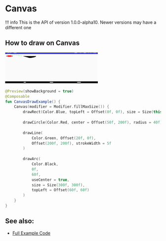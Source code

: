 # Canvas

!!! info
    This is the API of version 1.0.0-alpha10. Newer versions may have a different one

## How to draw on Canvas

<p align="left">
  <img src ="../../images/foundation/canvas/CanvasDrawExample.png" height=100 width=300 />
</p>

```kotlin
@Preview(showBackground = true)
@Composable
fun CanvasDrawExample() {
    Canvas(modifier = Modifier.fillMaxSize()) {
        drawRect(Color.Blue, topLeft = Offset(0f, 0f), size = Size(this.size.width, 55f))

        drawCircle(Color.Red, center = Offset(50f, 200f), radius = 40f)

        drawLine(
            Color.Green, Offset(20f, 0f),
            Offset(200f, 200f), strokeWidth = 5f
        )

        drawArc(
            Color.Black,
            0f,
            60f,
            useCenter = true,
            size = Size(300f, 300f),
            topLeft = Offset(60f, 60f)
        )
    }
}
```

## See also:
* [Full Example Code](https://github.com/Foso/Jetpack-Compose-Playground/blob/master/compose/src/main/java/de/jensklingenberg/jetpackcomposeplayground/ui/github/foundation/CanvasDrawExample.kt)
